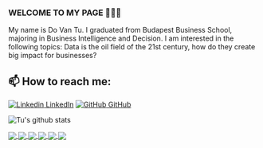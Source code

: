 ### WELCOME TO MY PAGE 👋👋👋
My name is Do Van Tu. I graduated from Budapest Business School, majoring in Business Intelligence and Decision. I am interested in the following topics: Data is the oil field of the 21st century, how do they create big impact for businesses?<br>
## 📫 How to reach me: 

[![Linkedin](https://i.stack.imgur.com/gVE0j.png) LinkedIn](https://www.linkedin.com/in/dovantu-da/) [![GitHub](https://i.stack.imgur.com/tskMh.png) GitHub](https://github.com/iposoon)



![Tu's github stats](https://github-readme-stats-git-masterrstaa-rickstaa.vercel.app/api?username=iposoon&show_icons=true&theme=tokyonight&hide=contribs,prs,issues)

<a href="https://github.com/iposoon/User-Churn-Analysis/">
  <!-- Change the `github-readme-stats.anuraghazra1.vercel.app` to `github-readme-stats.vercel.app`  -->
  <img align="center" src="https://github-readme-stats.anuraghazra1.vercel.app/api/pin/?username=iposoon&repo=User-Churn-Analysis&theme=radical" />
</a>    
<a href="https://github.com/iposoon/Collection-Analysis/">
  <!-- Change the `github-readme-stats.anuraghazra1.vercel.app` to `github-readme-stats.vercel.app`  -->
  <img align="center" src="https://github-readme-stats.anuraghazra1.vercel.app/api/pin/?username=iposoon&repo=Collection-Analysis&theme=merko" />
</a>  
<a href="https://github.com/iposoon/Superstore-Sales-and-Expansion-strategy/">
  <!-- Change the `github-readme-stats.anuraghazra1.vercel.app` to `github-readme-stats.vercel.app`  -->
  <img align="center" src="https://github-readme-stats.anuraghazra1.vercel.app/api/pin/?username=iposoon&repo=Superstore-Sales-and-Expansion-strategy&theme=gruvbox"/>
</a>  
<a href="https://github.com/iposoon/RFM-Analysis/">
  <!-- Change the `github-readme-stats.anuraghazra1.vercel.app` to `github-readme-stats.vercel.app`  -->
  <img align="center" src="https://github-readme-stats.anuraghazra1.vercel.app/api/pin/?username=iposoon&repo=RFM-Analysis&theme=tokyonight" />
</a>  
<a href="https://github.com/iposoon/Explore-Ecommerce-Dataset/">
  <!-- Change the `github-readme-stats.anuraghazra1.vercel.app` to `github-readme-stats.vercel.app`  -->
  <img align="center" src="https://github-readme-stats.anuraghazra1.vercel.app/api/pin/?username=iposoon&repo=Explore-Ecommerce-Dataset&theme=onedark" />
</a>  
<a href="https://github.com/iposoon/Cohort-Analysis-How-to-Analyze-User-Retention/">
  <!-- Change the `github-readme-stats.anuraghazra1.vercel.app` to `github-readme-stats.vercel.app`  -->
  <img align="center" src="https://github-readme-stats.anuraghazra1.vercel.app/api/pin/?username=iposoon&repo=Cohort-Analysis-How-to-Analyze-User-Retention&theme=cobalt" />
</a>  
